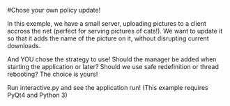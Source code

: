 #Chose your own policy update!

In this exemple, we have a small server, uploading pictures to a
client accross the net (perfect for serving pictures of cats!). We
want to update it so that it adds the name of the picture on it,
without disrupting current downloads.

And YOU chose the strategy to use! Should the manager be added when
starting the application or later? Should we use safe redefinition or
thread rebooting? The choice is yours!

Run interactive.py and see the application run!
(This example requires PyQt4 and Python 3)

